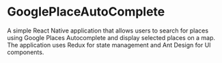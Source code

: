 # GooglePlaceAutoComplete
A simple React Native application that allows users to search for places using Google Places Autocomplete and display selected places on a map. The application uses Redux for state management and Ant Design for UI components.
